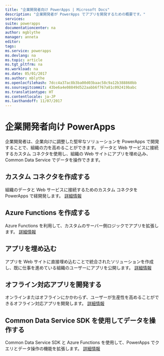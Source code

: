 ```yaml
---
title: "企業開発者向け PowerApps | Microsoft Docs"
description: "企業開発者が PowerApps でアプリを開発するための概要です。"
services: 
suite: powerapps
documentationcenter: na
author: mgblythe
manager: anneta
editor: 
tags: 
ms.service: powerapps
ms.devlang: na
ms.topic: article
ms.tgt_pltfrm: na
ms.workload: na
ms.date: 05/01/2017
ms.author: mblythe
ms.openlocfilehash: 7dcc4a37ac8b3ba00d03baac58c9a12b388860bb
ms.sourcegitcommit: 43be6a4e08849d522aabb6f767a81c092419babc
ms.translationtype: HT
ms.contentlocale: ja-JP
ms.lasthandoff: 11/07/2017
---
```

# <a name="powerapps-for-enterprise-developers"></a>企業開発者向け PowerApps
企業開発者は、企業向けに調整した堅牢なソリューションを PowerApps で開発することで、組織の力を高めることができます。 データと Web サービスに接続するカスタム コネクタを使用し、組織の Web サイトにアプリを埋め込み、Common Data Service でデータを操作できます。

## <a name="build-custom-connectors"></a>カスタム コネクタを作成する
組織のデータと Web サービスに接続するためのカスタム コネクタを PowerApps で経開発します。 [詳細情報](register-custom-api.md)

## <a name="build-azure-functions"></a>Azure Functions を作成する
Azure Functions を利用して、カスタムのサーバー側ロジックでアプリを拡張します。 [詳細情報](https://powerapps.microsoft.com/blog/using-azure-functions-in-powerapps/)

## <a name="embed-apps"></a>アプリを埋め込む
アプリを Web サイトに直接埋め込むことで統合されたソリューションを作成し、既に仕事を進めている組織のユーザーにアプリを公開します。 [詳細情報](embed-apps-dev.md)

## <a name="build-offline-capable-apps"></a>オフライン対応アプリを開発する
オンラインまたはオフラインにかかわらず、ユーザーが生産性を高めることができるオフライン対応アプリを開発します。 [詳細情報](offline-apps.md)

## <a name="work-with-data-using-the-common-data-service-sdk"></a>Common Data Service SDK を使用してデータを操作する
Common Data Service SDK と Azure Functions を使用して、PowerApps でクエリとデータ操作の機能を拡張します。 [詳細情報](https://aka.ms/whgr2w)

